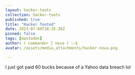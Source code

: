 ```yaml
---
layout: hacker-toots
collection: hacker-toots
published: true
title: "Hacker Tooted"
date: 2023-07-04T18:35:26Z
pinned: false
tags: [mastodon]
author: ⸸ commander ░ nova ⸸ :~$
avatar: /assets/media_attachments/hacker-nova.png

---
```


<p>I just got paid 60 bucks because of a Yahoo data breach lol</p>


